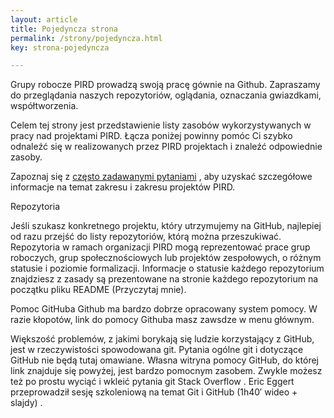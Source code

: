 ```yaml
---
layout: article
title: Pojedyncza strona
permalink: /strony/pojedyncza.html
key: strona-pojedyncza

---
```


Grupy robocze PIRD prowadzą swoją pracę gównie na Github. Zapraszamy do przeglądania naszych repozytoriów, oglądania, oznaczania gwiazdkami, współtworzenia.

<!--more-->



Celem tej strony jest przedstawienie listy zasobów wykorzystywanych w pracy nad projektami PIRD. Łącza poniżej powinny pomóc Ci szybko odnaleźć się w realizowanych przez PIRD projektach i znaleźć odpowiednie zasoby.  

Zapoznaj się z [często zadawanymi pytaniami]() , aby uzyskać szczegółowe informacje na temat zakresu i zakresu projektów PIRD.

Repozytoria

Jeśli szukasz konkretnego projektu, który utrzymujemy na GitHub, najlepiej od razu przejść do listy repozytoriów, którą można przeszukiwać.
Repozytoria w ramach organizacji PIRD mogą reprezentować prace grup roboczych, grup społecznościowych lub projektów zespołowych, o różnym statusie i poziomie  formalizacji. Informacje o statusie każdego repozytorium znajdziesz z zasady są prezentowane na stronie każdego repozytorium na początku pliku README (Przyczytaj mnie).

Pomoc GitHuba
Github ma bardzo dobrze opracowany system pomocy. W razie kłopotów, link do pomocy Githuba masz zawsdze w menu głównym. 

Większość problemów, z jakimi borykają się ludzie korzystający z GitHub, jest w rzeczywistości spowodowana git. Pytania ogólne git i dotyczące GitHub nie będą tutaj omawiane. Własna witryna pomocy GitHub, do której link znajduje się powyżej, jest bardzo pomocnym zasobem. Zwykle możesz też po prostu wyciąć i wkleić pytania git Stack Overflow . Eric Eggert przeprowadził sesję szkoleniową na temat Git i GitHub (1h40′ wideo + slajdy) .